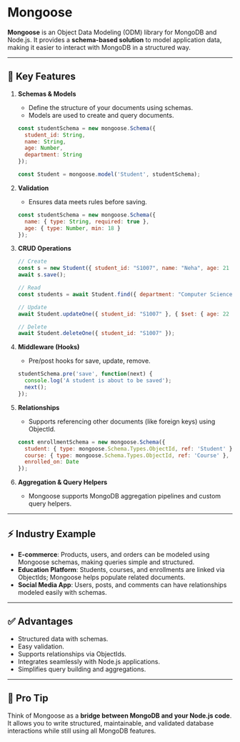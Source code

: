 # Mongoose

**Mongoose** is an Object Data Modeling (ODM) library for MongoDB and Node.js.
It provides a **schema-based solution** to model application data, making it easier to interact with MongoDB in a structured way.

---

## 🔑 Key Features

1. **Schemas & Models**

   * Define the structure of your documents using schemas.
   * Models are used to create and query documents.

   ```js
   const studentSchema = new mongoose.Schema({
     student_id: String,
     name: String,
     age: Number,
     department: String
   });

   const Student = mongoose.model('Student', studentSchema);
   ```

2. **Validation**

   * Ensures data meets rules before saving.

   ```js
   const studentSchema = new mongoose.Schema({
     name: { type: String, required: true },
     age: { type: Number, min: 18 }
   });
   ```

3. **CRUD Operations**

   ```js
   // Create
   const s = new Student({ student_id: "S1007", name: "Neha", age: 21 });
   await s.save();

   // Read
   const students = await Student.find({ department: "Computer Science" });

   // Update
   await Student.updateOne({ student_id: "S1007" }, { $set: { age: 22 } });

   // Delete
   await Student.deleteOne({ student_id: "S1007" });
   ```

4. **Middleware (Hooks)**

   * Pre/post hooks for save, update, remove.

   ```js
   studentSchema.pre('save', function(next) {
     console.log('A student is about to be saved');
     next();
   });
   ```

5. **Relationships**

   * Supports referencing other documents (like foreign keys) using ObjectId.

   ```js
   const enrollmentSchema = new mongoose.Schema({
     student: { type: mongoose.Schema.Types.ObjectId, ref: 'Student' },
     course: { type: mongoose.Schema.Types.ObjectId, ref: 'Course' },
     enrolled_on: Date
   });
   ```

6. **Aggregation & Query Helpers**

   * Mongoose supports MongoDB aggregation pipelines and custom query helpers.

---

## ⚡ Industry Example

* **E-commerce**: Products, users, and orders can be modeled using Mongoose schemas, making queries simple and structured.
* **Education Platform**: Students, courses, and enrollments are linked via ObjectIds; Mongoose helps populate related documents.
* **Social Media App**: Users, posts, and comments can have relationships modeled easily with schemas.

---

## ✅ Advantages

* Structured data with schemas.
* Easy validation.
* Supports relationships via ObjectIds.
* Integrates seamlessly with Node.js applications.
* Simplifies query building and aggregations.

---

## 🚀 Pro Tip

Think of Mongoose as a **bridge between MongoDB and your Node.js code**. It allows you to write structured, maintainable, and validated database interactions while still using all MongoDB features.
